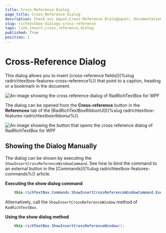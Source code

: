 ```yaml
---
title: Cross-Reference Dialog
page_title: Cross-Reference Dialog
description: Check our &quot;Cross-Reference Dialog&quot; documentation article for the RadRichTextBox WPF control.
slug: richtextbox-dialogs-cross-reference
tags: link,insert,cross,reference,dialog
published: True
position: 1
---
```


# Cross-Reference Dialog

This dialog allows you to insert [cross-reference fields]({%slug radrichtextbox-features-cross-reference%}) that point to a caption, heading or a bookmark in the document.

![An image showing the cross reference dialog of RadRichTextBox for WPF](images/richtextbox-dialogs-cross-reference-0.png)

The dialog can be opened from the __Cross-reference__ button in the __References__ tab of the [RadRichTextBoxRibbonUI]({%slug radrichtextbox-features-radrichtextboxribbonui%}).

![An image showing the button that opens the cross reference dialog of RadRichTextBox for WPF](images/richtextbox-dialogs-cross-reference-1.png)

## Showing the Dialog Manually

The dialog can be shown by executing the `ShowInsertCrossReferenceWindowCommand`. See how to bind the command to an external button in the [Commands]({%slug radrichtextbox-features-commands%}) article.

__Executing the show dialog command__
```C#
	this.richTextBox.Commands.ShowInsertCrossReferenceWindowCommand.Execute(null);
```

Alternatively, call the `ShowInsertCrossReferenceWindow` method of `RadRichTextBox`.

__Using the show dialog method__
```C#
	this.richTextBox.ShowInsertCrossReferenceWindow();
```